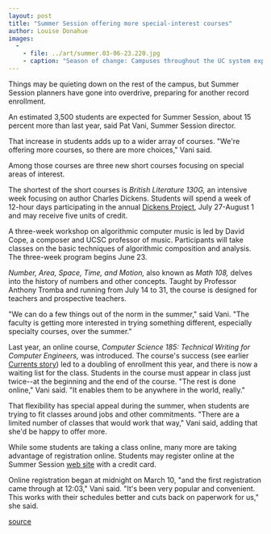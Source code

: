 ```yaml
---
layout: post
title: "Summer Session offering more special-interest courses"
author: Louise Donahue
images:
  -
    - file: ../art/summer.03-06-23.220.jpg
    - caption: "Season of change: Campuses throughout the UC system experiment with distance education in summer. MORE"
---
```


Things may be quieting down on the rest of the campus, but Summer Session planners have gone into overdrive, preparing for another record enrollment.

An estimated 3,500 students are expected for Summer Session, about 15 percent more than last year, said Pat Vani, Summer Session director.

That increase in students adds up to a wider array of courses. "We're offering more courses, so there are more choices," Vani said.  

Among those courses are three new short courses focusing on special areas of interest.  

The shortest of the short courses is _British Literature 130G,_ an intensive week focusing on author Charles Dickens. Students will spend a week of 12-hour days participating in the annual [Dickens Project][1], July 27-August 1 and may receive five units of credit.  

A three-week workshop on algorithmic computer music is led by David Cope, a composer and UCSC professor of music. Participants will take classes on the basic techniques of algorithmic composition and analysis. The three-week program begins June 23.  

_Number, Area, Space, Time, and Motion,_ also known as _Math 108,_ delves into the history of numbers and other concepts. Taught by Professor Anthony Tromba and running from July 14 to 31, the course is designed for teachers and prospective teachers.  

"We can do a few things out of the norm in the summer," said Vani. "The faculty is getting more interested in trying something different, especially specialty courses, over the summer."  

Last year, an online course, _Computer Science 185: Technical Writing for Computer Engineers,_ was introduced. The course's success (see earlier [Currents story][2]) led to a doubling of enrollment this year, and there is now a waiting list for the class. Students in the course must appear in class just twice--at the beginning and the end of the course. "The rest is done online," Vani said. "It enables them to be anywhere in the world, really."  

That flexibility has special appeal during the summer, when students are trying to fit classes around jobs and other commitments. "There are a limited number of classes that would work that way," Vani said, adding that she'd be happy to offer more.  

While some students are taking a class online, many more are taking advantage of registration online. Students may register online at the Summer Session [web site][3] with a credit card.  

Online registration began at midnight on March 10, "and the first registration came through at 12:03," Vani said. "It's been very popular and convenient. This works with their schedules better and cuts back on paperwork for us," she said.

[1]: http://humwww.ucsc.edu:16080/dickens/index.html
[2]: http://www.ucsc.edu/currents/02-03/10-14/online_course.html
[3]: http://summer.ucsc.edu/

[source](http://www1.ucsc.edu/currents/02-03/06-23/summer.html "Permalink to summer")
